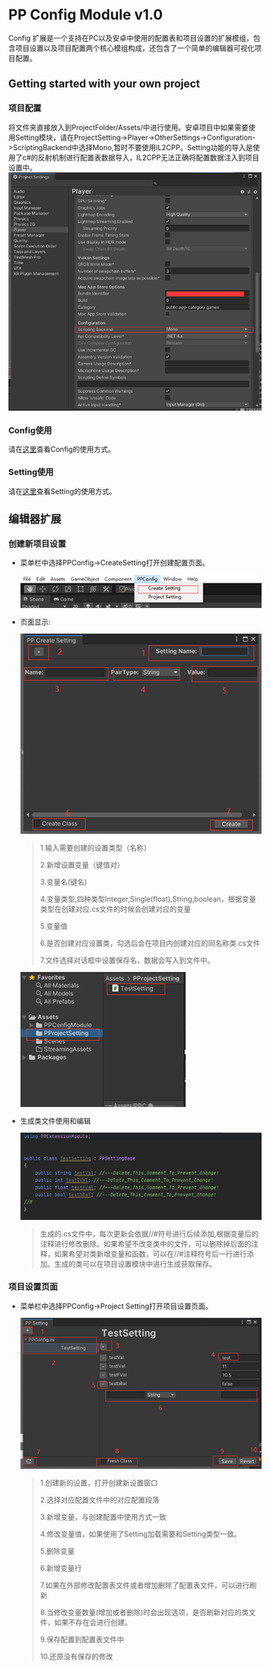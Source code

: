 # PP Config Module v1.0

Config 扩展是一个支持在PC以及安卓中使用的配置表和项目设置的扩展模组，包含项目设置以及项目配置两个核心模组构成，还包含了一个简单的编辑器可视化项目配置。

## Getting started with your own project

### 项目配置

将文件夹直接放入到ProjectFolder/Assets/中进行使用。安卓项目中如果需要使用Setting模块，请在ProjectSetting->Player->OtherSettings->Configuration->ScriptingBackend中选择Mono,暂时不要使用IL2CPP。Setting功能的导入是使用了c#的反射机制进行配置表数据导入，IL2CPP无法正确将配置数据注入到项目设置中。
![节点](MDRes/ProjectSetting.png)

### Config使用

请在[这里](ConfigCore/README.md)查看Config的使用方式。

### Setting使用

请在[这里](SettingCore/README.md)查看Setting的使用方式。

## 编辑器扩展

### 创建新项目设置

+ 菜单栏中选择PPConfig->CreateSetting打开创建配置页面。

    ![节点](MDRes/CreateNewSetting.png)

+ 页面显示:

    ![节点](MDRes/CreateNewSettingPage.png)

    >1.输入需要创建的设置类型（名称）
    >
    >2.新增设置变量（键值对）
    >
    >3.变量名(键名)
    >
    >4.变量类型,四种类型Integer,Single(float),String,boolean，根据变量类型在创建对应.cs文件的时候会创建对应的变量
    >
    >5.变量值
    >
    >6.是否创建对应设置类，勾选后会在项目内创建对应的同名称类.cs文件
    >
    >7.文件选择对话框中设置保存名，数据会写入到文件中。

    ![节点](MDRes/TestSetting.png)

+ 生成类文件使用和编辑

  ![节点](MDRes/SettingClass.png)

  >生成的.cs文件中，每次更新会依据//#符号进行后续添加,根据变量后的注释进行修改删除。如果希望不改变类中的文件，可以删除掉后面的注释，如果希望对类新增变量和函数，可以在//#注释符号后一行进行添加。生成的类可以在项目设置模块中进行生成获取保存。

### 项目设置页面

+ 菜单栏中选择PPConfig->Project Setting打开项目设置页面。

    ![节点](MDRes/PPSetting.png)

    >1.创建新的设置，打开创建新设置窗口
    >
    >2.选择对应配置文件中的对应配置段落
    >
    >3.新增变量，与创建配置中使用方式一致
    >
    >4.修改变量值，如果使用了Setting加载需要和Setting类型一致。
    >
    >5.删除变量
    >
    >6.新增变量行
    >
    >7.如果在外部修改配置表文件或者增加删除了配置表文件，可以进行刷新
    >
    >8.当修改变量数量(增加或者删除)时会出现选项，是否刷新对应的类文件，如果不存在会进行创建。
    >
    >9.保存配置到配置表文件中
    >
    >10.还原没有保存的修改
